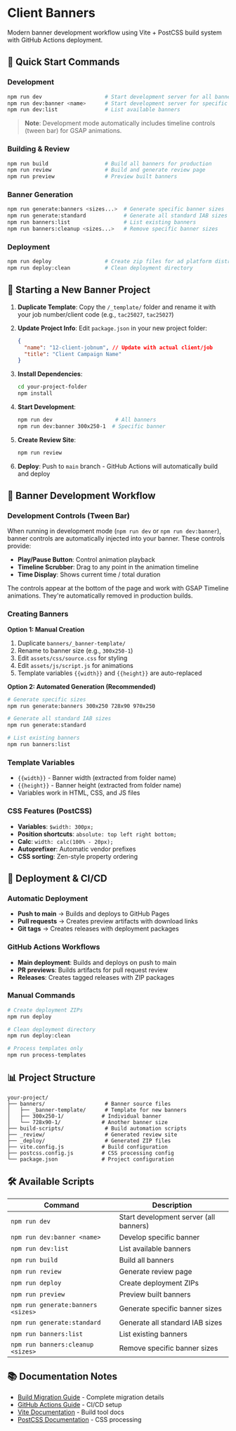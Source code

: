 # Client Banners

Modern banner development workflow using Vite + PostCSS build system with GitHub Actions deployment.

## 🚀 Quick Start Commands

### Development

```bash
npm run dev                    # Start development server for all banners (with timeline controls)
npm run dev:banner <name>      # Start development server for specific banner (with timeline controls)
npm run dev:list               # List available banners
```

> **Note**: Development mode automatically includes timeline controls (tween bar) for GSAP animations.

### Building & Review

```bash
npm run build                  # Build all banners for production
npm run review                 # Build and generate review page
npm run preview                # Preview built banners
```

### Banner Generation

```bash
npm run generate:banners <sizes...>  # Generate specific banner sizes
npm run generate:standard            # Generate all standard IAB sizes
npm run banners:list                 # List existing banners
npm run banners:cleanup <sizes...>   # Remove specific banner sizes
```

### Deployment

```bash
npm run deploy                 # Create zip files for ad platform distribution
npm run deploy:clean           # Clean deployment directory
```

## 📁 Starting a New Banner Project

1. **Duplicate Template**: Copy the `/_template/` folder and rename it with your job number/client code (e.g., `tac25027`, `tac25027`)

2. **Update Project Info**: Edit `package.json` in your new project folder:

   ```json
   {
     "name": "12-client-jobnum", // Update with actual client/job
     "title": "Client Campaign Name"
   }
   ```

3. **Install Dependencies**:

   ```bash
   cd your-project-folder
   npm install
   ```

4. **Start Development**:

   ```bash
   npm run dev                    # All banners
   npm run dev:banner 300x250-1  # Specific banner
   ```

5. **Create Review Site**:

   ```bash
   npm run review
   ```

6. **Deploy**: Push to `main` branch - GitHub Actions will automatically build and deploy

## 🎨 Banner Development Workflow

### Development Controls (Tween Bar)

When running in development mode (`npm run dev` or `npm run dev:banner`), banner controls are automatically injected into your banner. These controls provide:

- **Play/Pause Button**: Control animation playback
- **Timeline Scrubber**: Drag to any point in the animation timeline
- **Time Display**: Shows current time / total duration

The controls appear at the bottom of the page and work with GSAP Timeline animations. They're automatically removed in production builds.

### Creating Banners

**Option 1: Manual Creation**

1. Duplicate `banners/_banner-template/`
2. Rename to banner size (e.g., `300x250-1`)
3. Edit `assets/css/source.css` for styling
4. Edit `assets/js/script.js` for animations
5. Template variables `{{width}}` and `{{height}}` are auto-replaced

**Option 2: Automated Generation (Recommended)**

```bash
# Generate specific sizes
npm run generate:banners 300x250 728x90 970x250

# Generate all standard IAB sizes
npm run generate:standard

# List existing banners
npm run banners:list
```

### Template Variables

- `{{width}}` - Banner width (extracted from folder name)
- `{{height}}` - Banner height (extracted from folder name)
- Variables work in HTML, CSS, and JS files

### CSS Features (PostCSS)

- **Variables**: `$width: 300px;`
- **Position shortcuts**: `absolute: top left right bottom;`
- **Calc**: `width: calc(100% - 20px);`
- **Autoprefixer**: Automatic vendor prefixes
- **CSS sorting**: Zen-style property ordering

## 🔄 Deployment & CI/CD

### Automatic Deployment

- **Push to main** → Builds and deploys to GitHub Pages
- **Pull requests** → Creates preview artifacts with download links
- **Git tags** → Creates releases with deployment packages

### GitHub Actions Workflows

- **Main deployment**: Builds and deploys on push to main
- **PR previews**: Builds artifacts for pull request review
- **Releases**: Creates tagged releases with ZIP packages

### Manual Commands

```bash
# Create deployment ZIPs
npm run deploy

# Clean deployment directory
npm run deploy:clean

# Process templates only
npm run process-templates
```

## 📊 Project Structure

```
your-project/
├── banners/                   # Banner source files
│   ├── _banner-template/      # Template for new banners
│   ├── 300x250-1/            # Individual banner
│   └── 728x90-1/             # Another banner size
├── build-scripts/             # Build automation scripts
├── _review/                   # Generated review site
├── _deploy/                   # Generated ZIP files
├── vite.config.js            # Build configuration
├── postcss.config.js         # CSS processing config
└── package.json              # Project configuration
```

## 🛠 Available Scripts

| Command                            | Description                            |
| ---------------------------------- | -------------------------------------- |
| `npm run dev`                      | Start development server (all banners) |
| `npm run dev:banner <name>`        | Develop specific banner                |
| `npm run dev:list`                 | List available banners                 |
| `npm run build`                    | Build all banners                      |
| `npm run review`                   | Generate review page                   |
| `npm run deploy`                   | Create deployment ZIPs                 |
| `npm run preview`                  | Preview built banners                  |
| `npm run generate:banners <sizes>` | Generate specific banner sizes         |
| `npm run generate:standard`        | Generate all standard IAB sizes        |
| `npm run banners:list`             | List existing banners                  |
| `npm run banners:cleanup <sizes>`  | Remove specific banner sizes           |

## 📚 Documentation Notes

- [Build Migration Guide](BUILD_MIGRATION.md) - Complete migration details
- [GitHub Actions Guide](GITHUB_ACTIONS_MIGRATION.md) - CI/CD setup
- [Vite Documentation](https://vitejs.dev/) - Build tool docs
- [PostCSS Documentation](https://postcss.org/) - CSS processing
